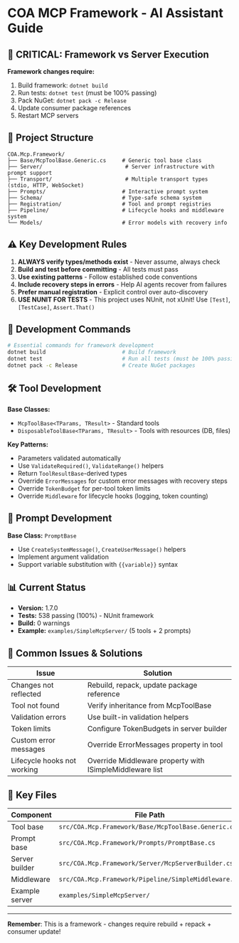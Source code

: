 # COA MCP Framework - AI Assistant Guide

## 🚨 CRITICAL: Framework vs Server Execution

**Framework changes require:**
1. Build framework: `dotnet build`
2. Run tests: `dotnet test` (must be 100% passing)
3. Pack NuGet: `dotnet pack -c Release`
4. Update consumer package references
5. Restart MCP servers

## 📁 Project Structure

```
COA.Mcp.Framework/
├── Base/McpToolBase.Generic.cs     # Generic tool base class
├── Server/                          # Server infrastructure with prompt support
├── Transport/                       # Multiple transport types (stdio, HTTP, WebSocket)
├── Prompts/                        # Interactive prompt system
├── Schema/                         # Type-safe schema system
├── Registration/                   # Tool and prompt registries
├── Pipeline/                       # Lifecycle hooks and middleware system
└── Models/                         # Error models with recovery info
```

## ⚠️ Key Development Rules

1. **ALWAYS verify types/methods exist** - Never assume, always check
2. **Build and test before committing** - All tests must pass
3. **Use existing patterns** - Follow established code conventions
4. **Include recovery steps in errors** - Help AI agents recover from failures
5. **Prefer manual registration** - Explicit control over auto-discovery
6. **USE NUNIT FOR TESTS** - This project uses NUnit, not xUnit! Use `[Test]`, `[TestCase]`, `Assert.That()`

## 🔧 Development Commands

```bash
# Essential commands for framework development
dotnet build                        # Build framework
dotnet test                         # Run all tests (must be 100% passing)
dotnet pack -c Release              # Create NuGet packages
```

## 🛠️ Tool Development

**Base Classes:**
- `McpToolBase<TParams, TResult>` - Standard tools
- `DisposableToolBase<TParams, TResult>` - Tools with resources (DB, files)

**Key Patterns:**
- Parameters validated automatically
- Use `ValidateRequired()`, `ValidateRange()` helpers
- Return `ToolResultBase`-derived types
- Override `ErrorMessages` for custom error messages with recovery steps
- Override `TokenBudget` for per-tool token limits
- Override `Middleware` for lifecycle hooks (logging, token counting)

## 💬 Prompt Development

**Base Class:** `PromptBase`
- Use `CreateSystemMessage()`, `CreateUserMessage()` helpers
- Implement argument validation
- Support variable substitution with `{{variable}}` syntax

## 📊 Current Status
- **Version:** 1.7.0
- **Tests:** 538 passing (100%) - NUnit framework
- **Build:** 0 warnings
- **Example:** `examples/SimpleMcpServer/` (5 tools + 2 prompts)

## 🛑 Common Issues & Solutions

| Issue | Solution |
|-------|----------|
| Changes not reflected | Rebuild, repack, update package reference |
| Tool not found | Verify inheritance from McpToolBase |
| Validation errors | Use built-in validation helpers |
| Token limits | Configure TokenBudgets in server builder |
| Custom error messages | Override ErrorMessages property in tool |
| Lifecycle hooks not working | Override Middleware property with ISimpleMiddleware list |

## 📍 Key Files

| Component | File Path |
|-----------|-----------|
| Tool base | `src/COA.Mcp.Framework/Base/McpToolBase.Generic.cs` |
| Prompt base | `src/COA.Mcp.Framework/Prompts/PromptBase.cs` |
| Server builder | `src/COA.Mcp.Framework/Server/McpServerBuilder.cs` |
| Middleware | `src/COA.Mcp.Framework/Pipeline/SimpleMiddleware.cs` |
| Example server | `examples/SimpleMcpServer/` |

---
**Remember**: This is a framework - changes require rebuild + repack + consumer update!